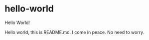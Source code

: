hello-world
===========

Hello World!

Hello world, this is README.md. I come in peace. No need to worry.
